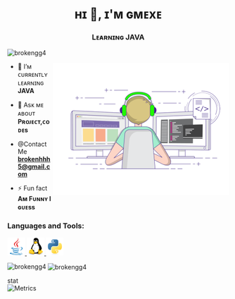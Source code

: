 <h1 align="center">ʜɪ 🤙, ɪ'ᴍ ɢᴍᴇxᴇ</h1>
<h3 align="center">Lᴇᴀʀɴɪɴɢ JAVA</h3>

<p align="left"> <img src="https://komarev.com/ghpvc/?username=brokengg4&label=Profile%20views&color=0e75b6&style=flat" alt="brokengg4" /> </p>
<img align="right" alt="Coding" width="400" src="https://raw.githubusercontent.com/devSouvik/devSouvik/master/gif3.gif">


- 🎈 I’ᴍ ᴄᴜʀʀᴇɴᴛʟʏ ʟᴇᴀʀɴɪɴɢ  **JAVA**

- 💬 Asᴋ ᴍᴇ ᴀʙᴏᴜᴛ **Pʀᴏᴊᴇᴄᴛ,ᴄᴏᴅᴇs**

- @Contact Me **brokenhhh5@gmail.com**

- ⚡ Fun fact **Aᴍ Fᴜɴɴʏ I ɢᴜᴇss**

<p align="left">
</p>

<h3 align="left">Languages and Tools:</h3>
<p align="left"> <a href="https://www.java.com" target="_blank" rel="noreferrer"> <img src="https://raw.githubusercontent.com/devicons/devicon/master/icons/java/java-original.svg" alt="java" width="40" height="40"/> </a> <a href="https://www.linux.org/" target="_blank" rel="noreferrer"> <img src="https://raw.githubusercontent.com/devicons/devicon/master/icons/linux/linux-original.svg" alt="linux" width="40" height="40"/> </a> <a href="https://www.python.org" target="_blank" rel="noreferrer"> <img src="https://raw.githubusercontent.com/devicons/devicon/master/icons/python/python-original.svg" alt="python" width="40" height="40"/> </a> </p>

<p><img align="left" src="https://github-readme-stats.vercel.app/api/top-langs?username=brokengg4&show_icons=true&locale=en&layout=compact" alt="brokengg4" /></p>

<p>&nbsp;<img align="center" src="https://github-readme-stats.vercel.app/api?username=brokengg4&show_icons=true&locale=en" alt="brokengg4" /></p>

stat  
![Metrics](https://github-readme-stats.vercel.app/api?username=brokengg4&show_icons=true&theme=tokyonight)
